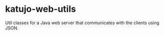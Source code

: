 # katujo-web-utils
Util classes for a Java web server that communicates with the clients using JSON.
